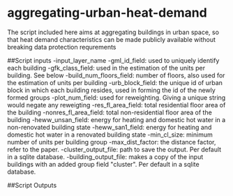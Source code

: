 # aggregating-urban-heat-demand
The script included here aims at aggregating buildings in urban space, so that heat demand characteristics can be made publicly available without breaking data protection requrements 

##Script inputs
-input_layer_name
-gml_id_field: used to uniquely identify each building
-gfk_class_field: used in the estimation of the units per building. See below
-build_num_floors_field: number of floors, also used for the estimation of units per building
-urb_block_field: the unique id of urban block in which each building resides, used in forming the id of the newly formed groups
-plot_num_field: used for reweighting. Giving a unique string would negate any reweigting
-res_fl_area_field: total residential floor area of the building
-nonres_fl_area_field: total non-residential floor area of the building
-heww_unsan_field: energy for heating and domestic hot water in a non-renovated building state
-heww_san1_field: energy for heating and domestic hot water in a renovated building state
-min_cl_size: minimum number of units per building group
-max_dist_factor: the distance factor, refer to the paper.
-cluster_output_file: path to save the output. Per default in a sqlite database. 
-building_output_file: makes a copy of the input buildings with an added group field "cluster". Per default in a sqlite database.

##Script Outputs
